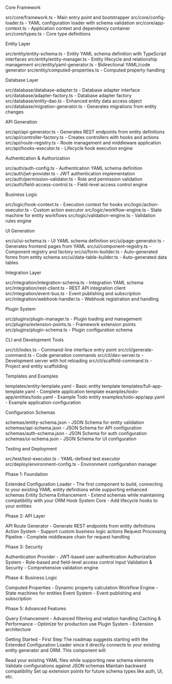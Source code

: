 Core Framework

src/core/framework.ts - Main entry point and bootstrapper
src/core/config-loader.ts - YAML configuration loader with schema validation
src/core/app-context.ts - Application context and dependency container
src/core/types.ts - Core type definitions

Entity Layer

src/entity/entity-schema.ts - Entity YAML schema definition with TypeScript interfaces
src/entity/entity-manager.ts - Entity lifecycle and relationship management
src/entity/yaml-generator.ts - Bidirectional YAML/code generator
src/entity/computed-properties.ts - Computed property handling

Database Layer

src/database/database-adapter.ts - Database adapter interface
src/database/adapter-factory.ts - Database adapter factory
src/database/entity-dao.ts - Enhanced entity data access object
src/database/migration-generator.ts - Generates migrations from entity changes

API Generation

src/api/api-generator.ts - Generates REST endpoints from entity definitions
src/api/controller-factory.ts - Creates controllers with hooks and actions
src/api/route-registry.ts - Route management and middleware application
src/api/hooks-executor.ts - Lifecycle hook execution engine

Authentication & Authorization

src/auth/auth-config.ts - Authentication YAML schema definition
src/auth/jwt-provider.ts - JWT authentication implementation
src/auth/permission-validator.ts - Role and permission validation
src/auth/field-access-control.ts - Field-level access control engine

Business Logic

src/logic/hook-context.ts - Execution context for hooks
src/logic/action-executor.ts - Custom action executor
src/logic/workflow-engine.ts - State machine for entity workflows
src/logic/validation-engine.ts - Validation rules engine

UI Generation

src/ui/ui-schema.ts - UI YAML schema definition
src/ui/page-generator.ts - Generates frontend pages from YAML
src/ui/component-registry.ts - Component registry and factory
src/ui/form-builder.ts - Auto-generated forms from entity schema
src/ui/data-table-builder.ts - Auto-generated data tables

Integration Layer

src/integration/integration-schema.ts - Integration YAML schema
src/integration/rest-client.ts - REST API integration client
src/integration/event-bus.ts - Event publishing and subscription
src/integration/webhook-handler.ts - Webhook registration and handling

Plugin System

src/plugins/plugin-manager.ts - Plugin loading and management
src/plugins/extension-points.ts - Framework extension points
src/plugins/plugin-schema.ts - Plugin configuration schema

CLI and Development Tools

src/cli/index.ts - Command-line interface entry point
src/cli/generate-command.ts - Code generation commands
src/cli/dev-server.ts - Development server with hot reloading
src/cli/scaffold-command.ts - Project and entity scaffolding

Templates and Examples

templates/entity-template.yaml - Basic entity template
templates/full-app-template.yaml - Complete application template
examples/todo-app/entities/todo.yaml - Example Todo entity
examples/todo-app/app.yaml - Example application configuration

Configuration Schemas

schemas/entity-schema.json - JSON Schema for entity validation
schemas/api-schema.json - JSON Schema for API configuration
schemas/auth-schema.json - JSON Schema for auth configuration
schemas/ui-schema.json - JSON Schema for UI configuration

Testing and Deployment

src/test/test-executor.ts - YAML-defined test executor
src/deploy/environment-config.ts - Environment configuration manager

Phase 1: Foundation

Extended Configuration Loader - The first component to build, connecting to your existing YAML entity definitions while supporting enhanced schemas
Entity Schema Enhancement - Extend schemas while maintaining compatibility with your ORM
Hook System Core - Add lifecycle hooks to your entities

Phase 2: API Layer

API Route Generator - Generate REST endpoints from entity definitions
Action System - Support custom business logic actions
Request Processing Pipeline - Complete middleware chain for request handling

Phase 3: Security

Authentication Provider - JWT-based user authentication
Authorization System - Role-based and field-level access control
Input Validation & Security - Comprehensive validation engine

Phase 4: Business Logic

Computed Properties - Dynamic property calculation
Workflow Engine - State machines for entities
Event System - Event publishing and subscription

Phase 5: Advanced Features

Query Enhancement - Advanced filtering and relation handling
Caching & Performance - Optimize for production use
Plugin System - Extension architecture

Getting Started - First Step
The roadmap suggests starting with the Extended Configuration Loader since it directly connects to your existing entity generator and ORM. This component will:

Read your existing YAML files while supporting new schema elements
Validate configurations against JSON schemas
Maintain backward compatibility
Set up extension points for future schema types like auth, UI, etc.
